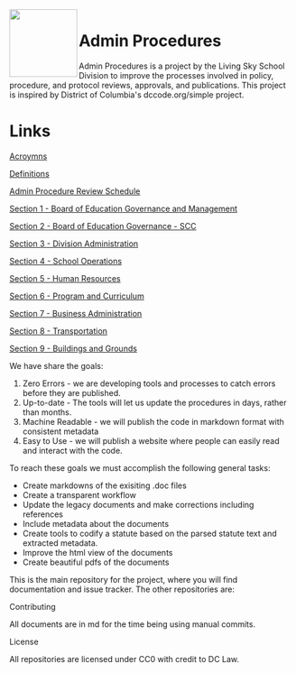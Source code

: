 <img src="https://livingskyschooldivision.github.io/AdminProceduresPublic/LivingSkySDlogo.svg" width=120 align=left>

# Admin Procedures

Admin Procedures is a project by the Living Sky School Division to improve the processes involved in policy, procedure, and protocol reviews, approvals, and publications. This project is inspired by District of Columbia's dccode.org/simple project.

# Links
[Acroymns](https://livingskyschooldivision.github.io/AdminProceduresPublic/Acronyms)

[Definitions](https://livingskyschooldivision.github.io/AdminProceduresPublic/Definitions)

[Admin Procedure Review Schedule](https://github.com/LivingSkySchoolDivision/AdminProceduresPublic/blob/main/list.md)

[Section 1 - Board of Education Governance and Management](https://livingskyschooldivision.github.io/AdminProceduresPublic/Section1)

[Section 2 - Board of Education Governance - SCC](https://livingskyschooldivision.github.io/AdminProceduresPublic/Section2)

[Section 3 - Division Administration](https://livingskyschooldivision.github.io/AdminProceduresPublic/Section3)

[Section 4 - School Operations](https://livingskyschooldivision.github.io/AdminProceduresPublic/Section4)

[Section 5 - Human Resources](https://livingskyschooldivision.github.io/AdminProceduresPublic/Section5)

[Section 6 - Program and Curriculum](https://livingskyschooldivision.github.io/AdminProceduresPublic/Section6)

[Section 7 - Business Administration](https://livingskyschooldivision.github.io/AdminProceduresPublic/Section7)

[Section 8 - Transportation](https://livingskyschooldivision.github.io/AdminProceduresPublic/Section8)

[Section 9 - Buildings and Grounds](https://livingskyschooldivision.github.io/AdminProceduresPublic/Section9)

We have share the goals:

1. Zero Errors - we are developing tools and processes to catch errors before they are published.
2. Up-to-date - The tools will let us update the procedures in days, rather than months.
3. Machine Readable - we will publish the code in markdown format with consistent metadata
4. Easy to Use - we will publish a website where people can easily read and interact with the code.

To reach these goals we must accomplish the following general tasks:

* Create markdowns of the exisiting .doc files
* Create a transparent workflow
* Update the legacy documents and make corrections including references
* Include metadata about the documents
* Create tools to codify a statute based on the parsed statute text and extracted metadata. 
* Improve the html view of the documents 
* Create beautiful pdfs of the documents

This is the main repository for the project, where you will find documentation and issue tracker. The other repositories are:

Contributing

All documents are in md for the time being using manual commits.

License

All repositories are licensed under CC0 with credit to DC Law.

